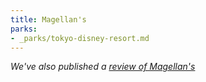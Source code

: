 ```yaml
---
title: Magellan's
parks:
- _parks/tokyo-disney-resort.md
---
```


*We've also published a [review of Magellan's](/news/magellans-meeting-place-of-sea)*